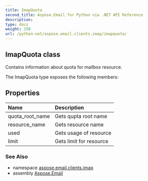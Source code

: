 ```yaml
---
title: ImapQuota
second_title: Aspose.Email for Python via .NET API Reference
description: 
type: docs
weight: 250
url: /python-net/aspose.email.clients.imap/imapquota/
---
```


## ImapQuota class

Contains information about quota for mailbox resource.

The ImapQuota type exposes the following members:
## Properties
| Name | Description |
| :- | :- |
|quota_root_name|Gets qupta root name|
|resource_name|Gets resource name|
|used|Gets usage of resource|
|limit|Gets limit for resource|

### See Also

* namespace [aspose.email.clients.imap](/python-net/aspose.email.clients.imap/)
* assembly [Aspose.Email](/python-net/)

